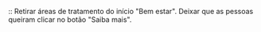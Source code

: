 :: Retirar áreas de tratamento do início "Bem estar". Deixar que as pessoas queiram clicar no botão "Saiba mais".
